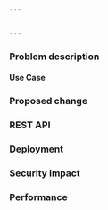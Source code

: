 ```yaml
---


---
```


<h3 id="problem-description">Problem description</h3>
<h4 id="use-case">Use Case</h4>
<h3 id="proposed-change">Proposed change</h3>
<h3 id="rest-api">REST API</h3>
<h3 id="deployment">Deployment</h3>
<h3 id="security-impact">Security impact</h3>
<h3 id="performance">Performance</h3>

